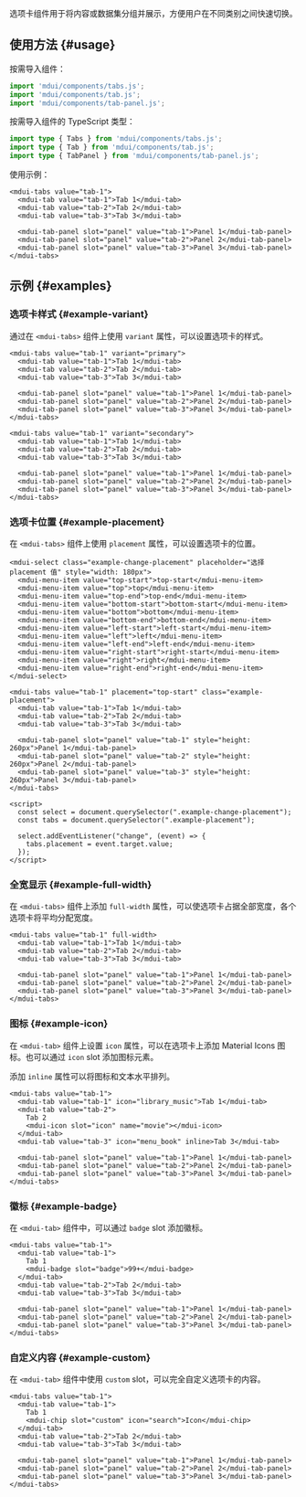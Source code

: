 选项卡组件用于将内容或数据集分组并展示，方便用户在不同类别之间快速切换。

## 使用方法 {#usage}

按需导入组件：

```js
import 'mdui/components/tabs.js';
import 'mdui/components/tab.js';
import 'mdui/components/tab-panel.js';
```

按需导入组件的 TypeScript 类型：

```ts
import type { Tabs } from 'mdui/components/tabs.js';
import type { Tab } from 'mdui/components/tab.js';
import type { TabPanel } from 'mdui/components/tab-panel.js';
```

使用示例：

```html,example
<mdui-tabs value="tab-1">
  <mdui-tab value="tab-1">Tab 1</mdui-tab>
  <mdui-tab value="tab-2">Tab 2</mdui-tab>
  <mdui-tab value="tab-3">Tab 3</mdui-tab>

  <mdui-tab-panel slot="panel" value="tab-1">Panel 1</mdui-tab-panel>
  <mdui-tab-panel slot="panel" value="tab-2">Panel 2</mdui-tab-panel>
  <mdui-tab-panel slot="panel" value="tab-3">Panel 3</mdui-tab-panel>
</mdui-tabs>
```

## 示例 {#examples}

### 选项卡样式 {#example-variant}

通过在 `<mdui-tabs>` 组件上使用 `variant` 属性，可以设置选项卡的样式。

```html,example,expandable
<mdui-tabs value="tab-1" variant="primary">
  <mdui-tab value="tab-1">Tab 1</mdui-tab>
  <mdui-tab value="tab-2">Tab 2</mdui-tab>
  <mdui-tab value="tab-3">Tab 3</mdui-tab>

  <mdui-tab-panel slot="panel" value="tab-1">Panel 1</mdui-tab-panel>
  <mdui-tab-panel slot="panel" value="tab-2">Panel 2</mdui-tab-panel>
  <mdui-tab-panel slot="panel" value="tab-3">Panel 3</mdui-tab-panel>
</mdui-tabs>

<mdui-tabs value="tab-1" variant="secondary">
  <mdui-tab value="tab-1">Tab 1</mdui-tab>
  <mdui-tab value="tab-2">Tab 2</mdui-tab>
  <mdui-tab value="tab-3">Tab 3</mdui-tab>

  <mdui-tab-panel slot="panel" value="tab-1">Panel 1</mdui-tab-panel>
  <mdui-tab-panel slot="panel" value="tab-2">Panel 2</mdui-tab-panel>
  <mdui-tab-panel slot="panel" value="tab-3">Panel 3</mdui-tab-panel>
</mdui-tabs>
```

### 选项卡位置 {#example-placement}

在 `<mdui-tabs>` 组件上使用 `placement` 属性，可以设置选项卡的位置。

```html,example,expandable
<mdui-select class="example-change-placement" placeholder="选择 placement 值" style="width: 180px">
  <mdui-menu-item value="top-start">top-start</mdui-menu-item>
  <mdui-menu-item value="top">top</mdui-menu-item>
  <mdui-menu-item value="top-end">top-end</mdui-menu-item>
  <mdui-menu-item value="bottom-start">bottom-start</mdui-menu-item>
  <mdui-menu-item value="bottom">bottom</mdui-menu-item>
  <mdui-menu-item value="bottom-end">bottom-end</mdui-menu-item>
  <mdui-menu-item value="left-start">left-start</mdui-menu-item>
  <mdui-menu-item value="left">left</mdui-menu-item>
  <mdui-menu-item value="left-end">left-end</mdui-menu-item>
  <mdui-menu-item value="right-start">right-start</mdui-menu-item>
  <mdui-menu-item value="right">right</mdui-menu-item>
  <mdui-menu-item value="right-end">right-end</mdui-menu-item>
</mdui-select>

<mdui-tabs value="tab-1" placement="top-start" class="example-placement">
  <mdui-tab value="tab-1">Tab 1</mdui-tab>
  <mdui-tab value="tab-2">Tab 2</mdui-tab>
  <mdui-tab value="tab-3">Tab 3</mdui-tab>

  <mdui-tab-panel slot="panel" value="tab-1" style="height: 260px">Panel 1</mdui-tab-panel>
  <mdui-tab-panel slot="panel" value="tab-2" style="height: 260px">Panel 2</mdui-tab-panel>
  <mdui-tab-panel slot="panel" value="tab-3" style="height: 260px">Panel 3</mdui-tab-panel>
</mdui-tabs>

<script>
  const select = document.querySelector(".example-change-placement");
  const tabs = document.querySelector(".example-placement");

  select.addEventListener("change", (event) => {
    tabs.placement = event.target.value;
  });
</script>
```

### 全宽显示 {#example-full-width}

在 `<mdui-tabs>` 组件上添加 `full-width` 属性，可以使选项卡占据全部宽度，各个选项卡将平均分配宽度。

```html,example,expandable
<mdui-tabs value="tab-1" full-width>
  <mdui-tab value="tab-1">Tab 1</mdui-tab>
  <mdui-tab value="tab-2">Tab 2</mdui-tab>
  <mdui-tab value="tab-3">Tab 3</mdui-tab>

  <mdui-tab-panel slot="panel" value="tab-1">Panel 1</mdui-tab-panel>
  <mdui-tab-panel slot="panel" value="tab-2">Panel 2</mdui-tab-panel>
  <mdui-tab-panel slot="panel" value="tab-3">Panel 3</mdui-tab-panel>
</mdui-tabs>
```

### 图标 {#example-icon}

在 `<mdui-tab>` 组件上设置 `icon` 属性，可以在选项卡上添加 Material Icons 图标。也可以通过 `icon` slot 添加图标元素。

添加 `inline` 属性可以将图标和文本水平排列。

```html,example,expandable
<mdui-tabs value="tab-1">
  <mdui-tab value="tab-1" icon="library_music">Tab 1</mdui-tab>
  <mdui-tab value="tab-2">
    Tab 2
    <mdui-icon slot="icon" name="movie"></mdui-icon>
  </mdui-tab>
  <mdui-tab value="tab-3" icon="menu_book" inline>Tab 3</mdui-tab>

  <mdui-tab-panel slot="panel" value="tab-1">Panel 1</mdui-tab-panel>
  <mdui-tab-panel slot="panel" value="tab-2">Panel 2</mdui-tab-panel>
  <mdui-tab-panel slot="panel" value="tab-3">Panel 3</mdui-tab-panel>
</mdui-tabs>
```

### 徽标 {#example-badge}

在 `<mdui-tab>` 组件中，可以通过 `badge` slot 添加徽标。

```html,example,expandable
<mdui-tabs value="tab-1">
  <mdui-tab value="tab-1">
    Tab 1
    <mdui-badge slot="badge">99+</mdui-badge>
  </mdui-tab>
  <mdui-tab value="tab-2">Tab 2</mdui-tab>
  <mdui-tab value="tab-3">Tab 3</mdui-tab>

  <mdui-tab-panel slot="panel" value="tab-1">Panel 1</mdui-tab-panel>
  <mdui-tab-panel slot="panel" value="tab-2">Panel 2</mdui-tab-panel>
  <mdui-tab-panel slot="panel" value="tab-3">Panel 3</mdui-tab-panel>
</mdui-tabs>
```

### 自定义内容 {#example-custom}

在 `<mdui-tab>` 组件中使用 `custom` slot，可以完全自定义选项卡的内容。

```html,example,expandable
<mdui-tabs value="tab-1">
  <mdui-tab value="tab-1">
    Tab 1
    <mdui-chip slot="custom" icon="search">Icon</mdui-chip>
  </mdui-tab>
  <mdui-tab value="tab-2">Tab 2</mdui-tab>
  <mdui-tab value="tab-3">Tab 3</mdui-tab>

  <mdui-tab-panel slot="panel" value="tab-1">Panel 1</mdui-tab-panel>
  <mdui-tab-panel slot="panel" value="tab-2">Panel 2</mdui-tab-panel>
  <mdui-tab-panel slot="panel" value="tab-3">Panel 3</mdui-tab-panel>
</mdui-tabs>
```
